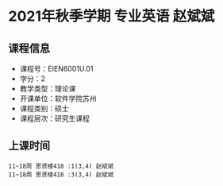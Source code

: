 # 2021年秋季学期 专业英语 赵斌斌






## 课程信息

- 课程号：EIEN6001U.01
- 学分：2
- 教学类型：理论课
- 开课单位：软件学院苏州
- 课程类别：硕士
- 课程层次：研究生课程

## 上课时间

```
11~18周 思贤楼418 :1(3,4) 赵斌斌
11~18周 思贤楼418 :3(3,4) 赵斌斌
```

